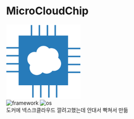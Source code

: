 # MicroCloudChip
<img src="app/static/app/img/logo.png" width="200"><br>
![framework](https://img.shields.io/badge/framework-django-blue?style=flat-square)
![os](https://img.shields.io/badge/OS-Linux-blueviolet?style=flat-square)
<br>
도커에 넥스크클라우드 깔려고했는데 안대서 빡쳐서 만듦
